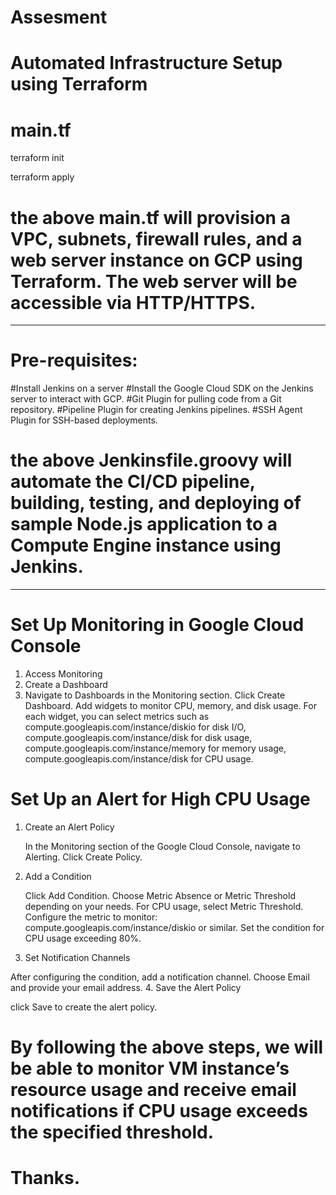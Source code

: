 # Assesment


# Automated Infrastructure Setup using Terraform

# main.tf

terraform init

terraform apply 

# the above main.tf will provision a VPC, subnets, firewall rules, and a web server instance on GCP using Terraform. The web server will be accessible via HTTP/HTTPS.

----------------------------------------------------------------------------------------------------------------------------------------------------------------------

# Pre-requisites:
#Install Jenkins on a server 
#Install the Google Cloud SDK on the Jenkins server to interact with GCP.
#Git Plugin for pulling code from a Git repository.
#Pipeline Plugin for creating Jenkins pipelines.
#SSH Agent Plugin for SSH-based deployments.

# the above Jenkinsfile.groovy will automate the CI/CD pipeline, building, testing, and deploying of sample  Node.js application to a Compute Engine instance using Jenkins.

----------------------------------------------------------------------------------------------------------------------------------------------------------------------
# Set Up Monitoring in Google Cloud Console
1. Access Monitoring
2. Create a Dashboard
3. Navigate to Dashboards in the Monitoring section.
   Click Create Dashboard.
   Add widgets to monitor CPU, memory, and disk usage. For each widget, you can select metrics such as
   compute.googleapis.com/instance/diskio for disk I/O,
   compute.googleapis.com/instance/disk for disk usage, 
   compute.googleapis.com/instance/memory for memory usage,
   compute.googleapis.com/instance/disk for CPU usage.
# Set Up an Alert for High CPU Usage
1. Create an Alert Policy

   In the Monitoring section of the Google Cloud Console, navigate to Alerting.
   Click Create Policy.
2. Add a Condition

   Click Add Condition.
   Choose Metric Absence or Metric Threshold depending on your needs.
   For CPU usage, select Metric Threshold.
   Configure the metric to monitor: compute.googleapis.com/instance/diskio or similar.
   Set the condition for CPU usage exceeding 80%.
3. Set Notification Channels

After configuring the condition, add a notification channel.
Choose Email and provide your email address.
4. Save the Alert Policy

click Save to create the alert policy.

# By following the above steps, we will be able to monitor VM instance’s resource usage and receive email notifications if CPU usage exceeds the specified threshold.


# Thanks. 
